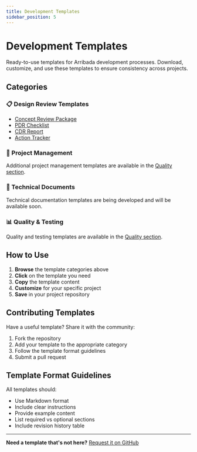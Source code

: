 ```yaml
---
title: Development Templates
sidebar_position: 5
---
```


# Development Templates

Ready-to-use templates for Arribada development processes. Download, customize, and use these templates to ensure consistency across projects.

## Categories

### 📋 Design Review Templates
- [Concept Review Package](/docs/quality/templates/concept-review-package)
- [PDR Checklist](/docs/quality/templates/pdr-checklist)
- [CDR Report](/docs/quality/templates/cdr-report)
- [Action Tracker](/docs/quality/templates/action-tracker)

### 📝 Project Management
Additional project management templates are available in the [Quality section](/docs/quality/overview).

### 🔧 Technical Documents
Technical documentation templates are being developed and will be available soon.

### 📊 Quality & Testing
Quality and testing templates are available in the [Quality section](/docs/quality/overview).

## How to Use

1. **Browse** the template categories above
2. **Click** on the template you need
3. **Copy** the template content
4. **Customize** for your specific project
5. **Save** in your project repository

## Contributing Templates

Have a useful template? Share it with the community:

1. Fork the repository
2. Add your template to the appropriate category
3. Follow the template format guidelines
4. Submit a pull request

## Template Format Guidelines

All templates should:
- Use Markdown format
- Include clear instructions
- Provide example content
- List required vs optional sections
- Include revision history table

---

**Need a template that's not here?** [Request it on GitHub](https://github.com/arribada/developer-portal/issues/new?labels=template-request)
